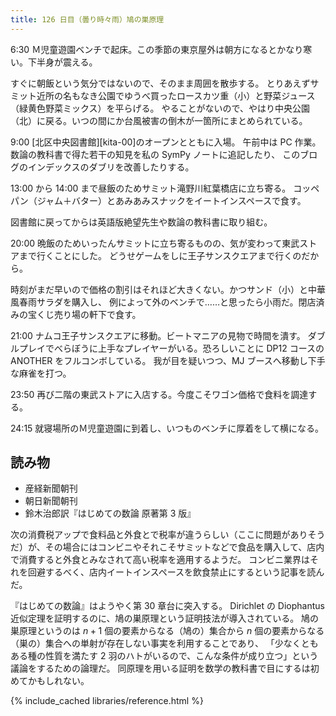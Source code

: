 ```yaml
---
title: 126 日目（曇り時々雨）鳩の巣原理
---
```


6:30 Ｍ児童遊園ベンチで起床。この季節の東京屋外は朝方になるとかなり寒い。下半身が震える。

すぐに朝飯という気分ではないので、そのまま周囲を散歩する。
とりあえずサミット近所の名もなき公園でゆうべ買ったロースカツ重（小）と野菜ジュース（緑黄色野菜ミックス）を平らげる。
やることがないので、やはり中央公園（北）に戻る。いつの間にか台風被害の倒木が一箇所にまとめられている。

9:00 [北区中央図書館][kita-00]のオープンとともに入場。
午前中は PC 作業。数論の教科書で得た若干の知見を私の SymPy ノートに追記したり、
このブログのインデックスのダブリを改善したりする。

13:00 から 14:00 まで昼飯のためサミット滝野川紅葉橋店に立ち寄る。
コッペパン（ジャム＋バター）とあみあみスナックをイートインスペースで食す。

図書館に戻ってからは英語版絶望先生や数論の教科書に取り組む。

20:00 晩飯のためいったんサミットに立ち寄るものの、気が変わって東武ストアまで行くことにした。
どうせゲームをしに王子サンスクエアまで行くのだから。

時刻がまだ早いので価格の割引はそれほど大きくない。かつサンド（小）と中華風春雨サラダを購入し、
例によって外のベンチで……と思ったら小雨だ。閉店済みの宝くじ売り場の軒下で食す。

21:00 ナムコ王子サンスクエアに移動。ビートマニアの見物で時間を潰す。
ダブルプレイでべらぼうに上手なプレイヤーがいる。恐ろしいことに DP12 コースの ANOTHER をフルコンボしている。
我が目を疑いつつ、MJ ブースへ移動し下手な麻雀を打つ。

23:50 再び二階の東武ストアに入店する。今度こそワゴン価格で食料を調達する。

24:15 就寝場所のＭ児童遊園に到着し、いつものベンチに厚着をして横になる。

## 読み物

* 産経新聞朝刊
* 朝日新聞朝刊
* 鈴木治郎訳『はじめての数論 原著第 3 版』

次の消費税アップで食料品と外食とで税率が違うらしい（ここに問題がありそうだ）が、その場合にはコンビニやそれこそサミットなどで食品を購入して、店内で消費すると外食とみなされて高い税率を適用するようだ。
コンビニ業界はそれを回避するべく、店内イートインスペースを飲食禁止にするという記事を読んだ。

『はじめての数論』はようやく第 30 章台に突入する。
Dirichlet の Diophantus 近似定理を証明するのに、鳩の巣原理という証明技法が導入されている。
鳩の巣原理というのは $n + 1$ 個の要素からなる（鳩の）集合から $n$ 個の要素からなる（巣の）集合への単射が存在しない事実を利用することであり、
「少なくともある種の性質を満たす 2 羽のハトがいるので、こんな条件が成り立つ」という議論をするための論理だ。
同原理を用いる証明を数学の教科書で目にするは初めてかもしれない。

{% include_cached libraries/reference.html %}
